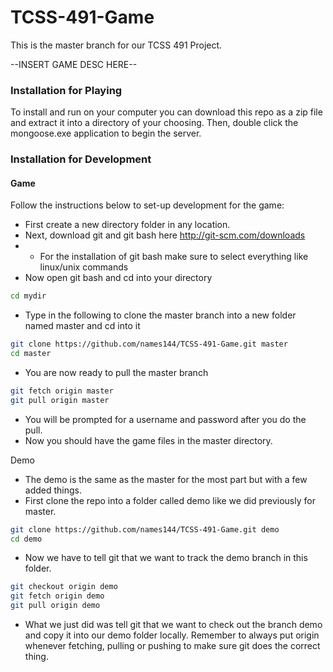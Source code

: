 # TCSS-491-Game

This is the master branch for our TCSS 491 Project.

--INSERT GAME DESC HERE--

### Installation for Playing
To install and run on your computer you can download this repo as a zip file and extract it into a directory of your choosing. Then, double click the mongoose.exe application to begin the server.

### Installation for Development
#### Game
Follow the instructions below to set-up development for the game:
* First create a new directory folder in any location.
* Next, download git and git bash here http://git-scm.com/downloads
* * For the installation of git bash make sure to select everything like linux/unix commands
* Now open git bash and cd into your directory
```sh
cd mydir
```
* Type in the following to clone the master branch into a new folder named master and cd into it
```sh
git clone https://github.com/names144/TCSS-491-Game.git master
cd master
```
* You are now ready to pull the master branch
```sh
git fetch origin master
git pull origin master
```
* You will be prompted for a username and password after you do the pull.
* Now you should have the game files in the master directory.

Demo

* The demo is the same as the master for the most part but with a few added things.
* First clone the repo into a folder called demo like we did previously for master.
```sh
git clone https://github.com/names144/TCSS-491-Game.git demo
cd demo
```
* Now we have to tell git that we want to track the demo branch in this folder.
```sh
git checkout origin demo
git fetch origin demo
git pull origin demo
```
* What we just did was tell git that we want to check out the branch demo and copy it into our demo folder locally.
Remember to always put origin <branch> whenever fetching, pulling or pushing to make sure git does the correct thing.
